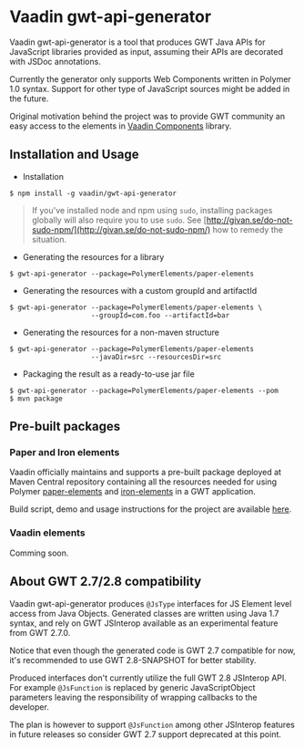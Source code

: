 # Vaadin gwt-api-generator

Vaadin gwt-api-generator is a tool that produces GWT Java APIs for JavaScript libraries provided as input, assuming their APIs are decorated with JSDoc annotations.

Currently the generator only supports Web Components written in Polymer 1.0 syntax. Support for other type of JavaScript sources might be added in the future.

Original motivation behind the project was to provide GWT community an easy access to the elements in [Vaadin Components](https://github.com/vaadin/components) library.

## Installation and Usage

- Installation
```shell
$ npm install -g vaadin/gwt-api-generator
```
> If you've installed node and npm using `sudo`, installing packages globally will also require you to use `sudo`. See [http://givan.se/do-not-sudo-npm/](http://givan.se/do-not-sudo-npm/) how to remedy the situation.

- Generating the resources for a library
```shell
$ gwt-api-generator --package=PolymerElements/paper-elements
```
- Generating the resources with a custom groupId and artifactId
```shell
$ gwt-api-generator --package=PolymerElements/paper-elements \
                    --groupId=com.foo --artifactId=bar
```
- Generating the resources for a non-maven structure
```shell
$ gwt-api-generator --package=PolymerElements/paper-elements
                    --javaDir=src --resourcesDir=src
```
- Packaging the result as a ready-to-use jar file
```shell
$ gwt-api-generator --package=PolymerElements/paper-elements --pom
$ mvn package
```

## Pre-built packages

### Paper and Iron elements

Vaadin officially maintains and supports a pre-built package deployed at Maven Central repository containing all the resources needed for using Polymer [paper-elements](https://elements.polymer-project.org/browse?package=paper-elements) and [iron-elements](https://elements.polymer-project.org/browse?package=iron-elements) in a GWT application.

Build script, demo and usage instructions for the project are available [here](https://github.com/vaadin/gwt-polymer-elements).

### Vaadin elements

Comming soon.

## About GWT 2.7/2.8 compatibility

Vaadin gwt-api-generator produces `@JsType` interfaces for JS Element level access from Java Objects.
Generated classes are written using Java 1.7 syntax, and rely on GWT JSInterop available as an experimental feature from GWT 2.7.0.

Notice that even though the generated code is GWT 2.7 compatible for now, it's recommended to use GWT 2.8-SNAPSHOT for better stability.

Produced interfaces don't currently utilize the full GWT 2.8 JSInterop API. For example `@JsFunction` is replaced by generic JavaScriptObject parameters leaving the responsibility of wrapping callbacks to the developer.

The plan is however to support `@JsFunction` among other JSInterop features in future releases so consider GWT 2.7 support deprecated at this point.
